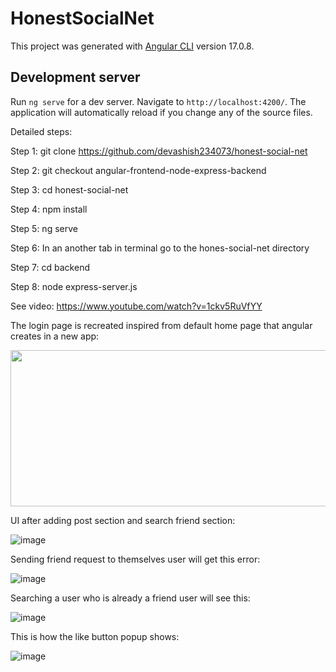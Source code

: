 # HonestSocialNet

This project was generated with [Angular CLI](https://github.com/angular/angular-cli) version 17.0.8.

## Development server

Run `ng serve` for a dev server. Navigate to `http://localhost:4200/`. The application will automatically reload if you change any of the source files.

Detailed steps:

Step 1: git clone https://github.com/devashish234073/honest-social-net

Step 2: git checkout angular-frontend-node-express-backend

Step 3: cd honest-social-net

Step 4: npm install

Step 5: ng serve

Step 6: In an another tab in terminal go to the hones-social-net directory

Step 7: cd backend

Step 8: node express-server.js

See video: https://www.youtube.com/watch?v=1ckv5RuVfYY

The login page is recreated inspired from default home page that angular creates in a new app:

<img src="https://github.com/devashish234073/honest-social-net/assets/20777854/4e3b5479-47ff-44b7-be9b-94d129c10670" width="600" height="250">

UI after adding post section and search friend section:

![image](https://github.com/devashish234073/honest-social-net/assets/20777854/57ade9af-1a57-441e-a3b5-598440eb6ea4)


Sending friend request to themselves user will get this error:

![image](https://github.com/devashish234073/honest-social-net/assets/20777854/03aa4343-c415-45e6-8a45-d5249a2df666)

Searching a user who is already a friend user will see this:

![image](https://github.com/devashish234073/honest-social-net/assets/20777854/e8b6bf31-ca1d-469d-8150-20721e18c43a)

This is how the like button popup shows:

![image](https://github.com/devashish234073/honest-social-net/assets/20777854/d8cc7cbd-fa2b-4266-8552-7e7834cd131f)





